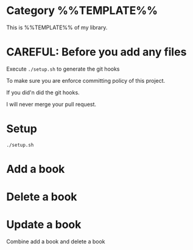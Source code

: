 # Category %%TEMPLATE%% 

This is %%TEMPLATE%% of my library.

# CAREFUL: Before you add any files

Execute `./setup.sh` to generate the git hooks

To make sure you are enforce committing policy of this project.

If you did'n did the git hooks. 

I will never merge your pull request.

# Setup
```
./setup.sh
```

# Add a book

# Delete a book

# Update a book
Combine add a book and delete a book



